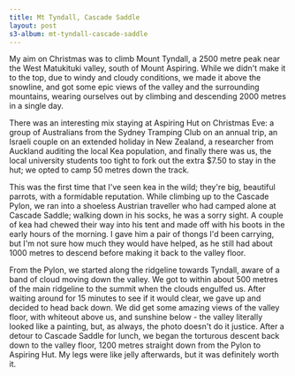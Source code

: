 ```yaml
--- 
title: Mt Tyndall, Cascade Saddle
layout: post
s3-album: mt-tyndall-cascade-saddle
---
```


My aim on Christmas was to climb Mount Tyndall, a 2500 metre peak near the
West Matukituki valley, south of Mount Aspiring. While we didn't make it to
the top, due to windy and cloudy conditions, we made it above the snowline,
and got some epic views of the valley and the surrounding mountains, wearing
ourselves out by climbing and descending 2000 metres in a single day.


There was an interesting mix staying at Aspiring Hut on Christmas Eve: a group
of Australians from the Sydney Tramping Club on an annual trip, an Israeli
couple on an extended holiday in New Zealand, a researcher from Auckland
auditing the local Kea population, and finally there was us, the local
university students too tight to fork out the extra $7.50 to stay in the hut;
we opted to camp 50 metres down the track.


This was the first time that I've seen kea in the wild; they're big, beautiful
parrots, with a formidable reputation. While climbing up to the Cascade Pylon,
we ran into a shoeless Austrian traveller who had camped alone at Cascade
Saddle; walking down in his socks, he was a sorry sight. A couple of kea had
chewed their way into his tent and made off with his boots in the early hours
of the morning. I gave him a pair of thongs I'd been carrying, but I'm not
sure how much they would have helped, as he still had about 1000 metres to
descend before making it back to the valley floor.


From the Pylon, we started along the ridgeline towards Tyndall, aware of a
band of cloud moving down the valley. We got to within about 500 metres of the
main ridgeline to the summit when the clouds engulfed us. After waiting around
for 15 minutes to see if it would clear, we gave up and decided to head back
down. We did get some amazing views of the valley floor, with whiteout above
us, and sunshine below - the valley literally looked like a painting, but, as
always, the photo doesn't do it justice.  After a detour to Cascade Saddle for
lunch, we began the torturous descent back down to the valley floor, 1200
metres straight down from the Pylon to Aspiring Hut. My legs were like jelly
afterwards, but it was definitely worth it.

